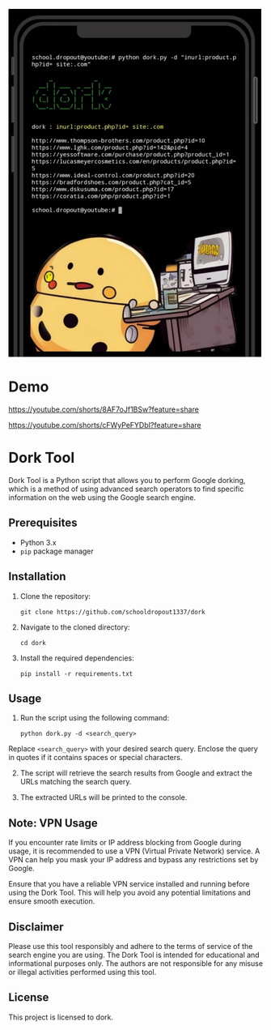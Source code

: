 ![Screenshot](https://raw.githubusercontent.com/schooldropout1337/dork/main/dork.jpg)

# Demo
https://youtube.com/shorts/8AF7oJf1BSw?feature=share

https://youtube.com/shorts/cFWyPeFYDbI?feature=share

# Dork Tool

Dork Tool is a Python script that allows you to perform Google dorking, which is a method of using advanced search operators to find specific information on the web using the Google search engine.

## Prerequisites

- Python 3.x
- `pip` package manager

## Installation

1. Clone the repository:

   ```shell
   git clone https://github.com/schooldropout1337/dork
   ```

2. Navigate to the cloned directory:

   ```shell
   cd dork
   ```

3. Install the required dependencies:

   ```shell
   pip install -r requirements.txt
   ```

## Usage

1. Run the script using the following command:

   ```shell
   python dork.py -d <search_query>
   ```
   
Replace `<search_query>` with your desired search query. Enclose the query in quotes if it contains spaces or special characters.

2. The script will retrieve the search results from Google and extract the URLs matching the search query.

3. The extracted URLs will be printed to the console.

## Note: VPN Usage

If you encounter rate limits or IP address blocking from Google during usage, it is recommended to use a VPN (Virtual Private Network) service. A VPN can help you mask your IP address and bypass any restrictions set by Google.

Ensure that you have a reliable VPN service installed and running before using the Dork Tool. This will help you avoid any potential limitations and ensure smooth execution.

## Disclaimer

Please use this tool responsibly and adhere to the terms of service of the search engine you are using. The Dork Tool is intended for educational and informational purposes only. The authors are not responsible for any misuse or illegal activities performed using this tool.

## License

This project is licensed to dork.

